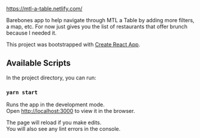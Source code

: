 https://mtl-a-table.netlify.com/

Barebones app to help navigate through MTL a Table by adding more filters, a map, etc. For now just gives you the list of restaurants that offer brunch because I needed it.


This project was bootstrapped with [Create React App](https://github.com/facebook/create-react-app).

## Available Scripts

In the project directory, you can run:

### `yarn start`

Runs the app in the development mode.<br />
Open [http://localhost:3000](http://localhost:3000) to view it in the browser.

The page will reload if you make edits.<br />
You will also see any lint errors in the console.
